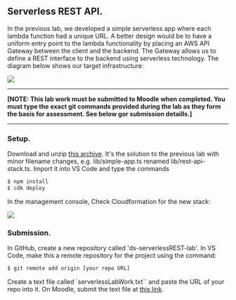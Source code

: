 ## Serverless REST API.

In the previous lab, we developed a simple serverless app where each lambda function had a unique URL. A better design would be to have a uniform entry point to the lambda functionality by placing an AWS API Gateway between the client and the backend. The Gateway allows us to define a REST interface to the backend using serverless technology. The diagram below shows our target infrastructure:

![][threetier]

-------------------------

__[NOTE: This lab work must be submitted to Moodle when completed. You must type the exact git commands provided during the lab as they form the basis for assessment. See below gor submission detaills.]__

-----------------------------

### Setup.

Download and unzip [this archive][start]. It's the solution to the previous lab with minor filename changes, e.g. lib/simple-app.ts renamed lib/rest-api-stack.ts. Import it into VS Code and type the commands
~~~bash
$ npm install
£ cdk deploy
~~~
In the management console, Check Cloudformation for the new stack:

![][stack]


### Submission.

In GitHub, create a new repository called 'ds-serverlessREST-lab'. In VS Code, make this a remote repository for the project using the command:
~~~bash
$ git remote add origin [your repo URL]
~~~

Create a text file called `serverlessLabWork.txt`` and paste the URL of your repo into it. On Moodle, submit the text file at [this link][submit].


[submit]: https://moodle.wit.ie/mod/assign/view.php?id=4220306
[start]: ./img/start.zip
[stack]: ./img/stack.png
[threetier]: ./img/threetier.png
